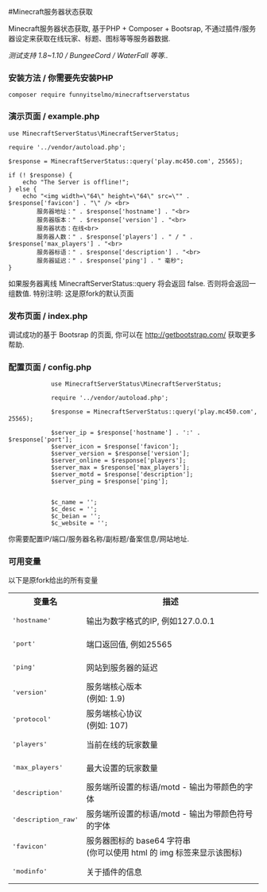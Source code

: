 #Minecraft服务器状态获取

Minecraft服务器状态获取, 基于PHP + Composer + Bootsrap, 不通过插件/服务器设定来获取在线玩家、标题、图标等等服务器数据.

*测试支持 1.8~1.10 / BungeeCord / WaterFall 等等..*

### 安装方法 / 你需要先安装PHP
```
composer require funnyitselmo/minecraftserverstatus
```
### 演示页面 / example.php
```
use MinecraftServerStatus\MinecraftServerStatus;

require '../vendor/autoload.php';

$response = MinecraftServerStatus::query('play.mc450.com', 25565);

if (! $response) {
    echo "The Server is offline!";
} else {
    echo "<img width=\"64\" height=\"64\" src=\"" . $response['favicon'] . "\" /> <br>
        服务器地址：" . $response['hostname'] . "<br>
		服务器版本：" . $response['version'] . "<br>
		服务器状态：在线<br>
        服务器人数：" . $response['players'] . " / " . $response['max_players'] . "<br>
		服务器标语：" . $response['description'] . "<br>
        服务器延迟：" . $response['ping'] . " 毫秒";
}
```
如果服务器离线 MinecraftServerStatus::query 将会返回 false.
否则将会返回一组数值.
特别注明: 这是原fork的默认页面

### 发布页面 / index.php
调试成功的基于 Bootsrap 的页面, 你可以在 http://getbootstrap.com/ 获取更多帮助.

### 配置页面 / config.php
```
			use MinecraftServerStatus\MinecraftServerStatus;

			require '../vendor/autoload.php';

			$response = MinecraftServerStatus::query('play.mc450.com', 25565);

			$server_ip = $response['hostname'] . ':' . $response['port'];
			$server_icon = $response['favicon'];
			$server_version = $response['version'];
			$server_online = $response['players'];
			$server_max = $response['max_players'];
			$server_motd = $response['description'];
			$server_ping = $response['ping'];
			
			
			$c_name = '';
			$c_desc = '';
			$c_beian = '';
			$c_website = '';
```
你需要配置IP/端口/服务器名称/副标题/备案信息/网站地址.

### 可用变量
以下是原fork给出的所有变量

<table border="0">
<tr>
<th>变量名</th>
<th>描述</th>
</tr>
<tr>
<td><pre>'hostname'</pre></td>
<td>输出为数字格式的IP, 例如127.0.0.1</td>
</tr>
<tr>
<td><pre>'port'</pre></td>
<td>端口返回值, 例如25565</td>
</tr>
<tr>
<td><pre>'ping'</pre></td>
<td>网站到服务器的延迟</td>
</tr>
<tr>
<td><pre>'version'</pre></td>
<td>服务端核心版本 <br>(例如: 1.9)</td>
</tr>
<tr>
<td><pre>'protocol'</pre></td>
<td>服务端核心协议 <br>(例如: 107)</td>
</tr>
<tr>
<td><pre>'players'</pre></td>
<td>当前在线的玩家数量</td>
</tr>
<tr>
<td><pre>'max_players'</pre></td>
<td>最大设置的玩家数量</td>
</tr>
<tr>
<td><pre>'description'</pre></td>
<td>服务端所设置的标语/motd - 输出为带颜色的字体</td>
</tr>
<tr>
<td><pre>'description_raw'</pre></td>
<td>服务端所设置的标语/motd - 输出为带颜色符号的字体</td>
</tr>
<tr>
<td><pre>'favicon'</pre></td>
<td>服务器图标的 base64 字符串 <br>(你可以使用 html 的 img 标签来显示该图标)</td>
</tr>
<tr>
<td><pre>'modinfo'</pre></td>
<td>关于插件的信息</td>
</tr>
</table>


